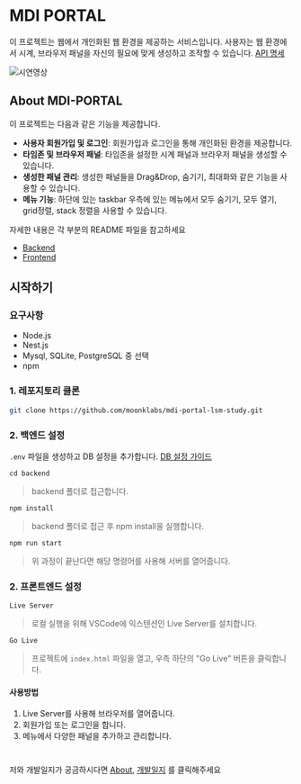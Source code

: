 # MDI PORTAL

이 프로젝트는 웹에서 개인화된 웹 환경을 제공하는 서비스입니다. 사용자는 웹 환경에서 시계, 브라우저 패널을 자신의 필요에 맞게 생성하고 조작할 수 있습니다. [API 명세](docs/API.md)

![시연영상](https://github.com/moonklabs/mdi-portal-lsm-study/assets/62977652/f1bb20b1-be9a-4a41-9d82-1c6e4b817071)

## About MDI-PORTAL

이 프로젝트는 다음과 같은 기능을 제공합니다.

- **사용자 회원가입 및 로그인**: 회원가입과 로그인을 통해 개인화된 환경을 제공합니다.
- **타임존 및 브라우저 패널**: 타임존을 설정한 시계 패널과 브라우저 패널을 생성할 수 있습니다.
- **생성한 패널 관리**: 생성한 패널들을 Drag&Drop, 숨기기, 최대화와 같은 기능을 사용할 수 있습니다.
- **메뉴 기능**: 하단에 있는 taskbar 우측에 있는 메뉴에서 모두 숨기기, 모두 열기, grid정렬, stack 정렬을 사용할 수 있습니다.

자세한 내용은 각 부분의 README 파일을 참고하세요

- [Backend](./backend/README.md)
- [Frontend](./frontend/README.md)

## 시작하기

### 요구사항

- Node.js
- Nest.js
- Mysql, SQLite, PostgreSQL 중 선택
- npm

### 1. 레포지토리 클론

```bash
git clone https://github.com/moonklabs/mdi-portal-lsm-study.git
```

### 2. 백엔드 설정

`.env` 파일을 생성하고 DB 설정을 추가합니다. [DB 설정 가이드](docs/DB_guide.md)

`cd backend`

> backend 폴더로 접근합니다.

`npm install`

> backend 폴더로 접근 후 npm install을 실행합니다.

`npm run start`

> 위 과정이 끝난다면 해당 명령어를 사용해 서버를 열어줍니다.

### 2. 프론트엔드 설정

`Live Server`

> 로컬 실행을 위해 VSCode에 익스텐션인 Live Server를 설치합니다.

`Go Live`

> 프로젝트에 `index.html` 파일을 열고, 우측 하단의 "Go Live" 버튼을 클릭합니다.

#### 사용방법

1. Live Server를 사용해 브라우저를 열어줍니다.
2. 회원가입 또는 로그인을 합니다.
3. 메뉴에서 다양한 패널을 추가하고 관리합니다.

#

저와 개발일지가 궁금하시다면 [About](docs/about.md), [개발일지](docs/개발일지/) 를 클릭해주세요
